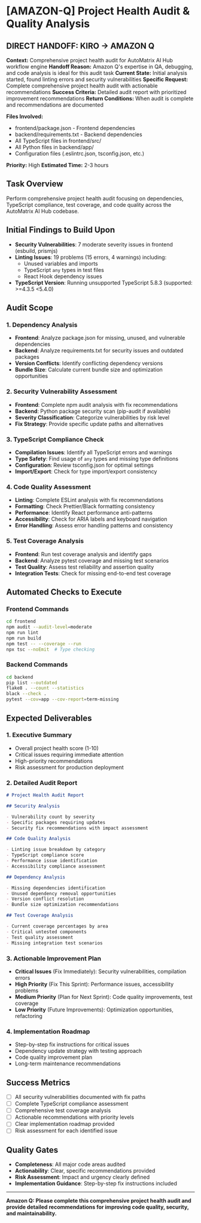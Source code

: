 # [AMAZON-Q] Project Health Audit & Quality Analysis

## DIRECT HANDOFF: KIRO → AMAZON Q

**Context:** Comprehensive project health audit for AutoMatrix AI Hub workflow engine
**Handoff Reason:** Amazon Q's expertise in QA, debugging, and code analysis is ideal for this audit task
**Current State:** Initial analysis started, found linting errors and security vulnerabilities
**Specific Request:** Complete comprehensive project health audit with actionable recommendations
**Success Criteria:** Detailed audit report with prioritized improvement recommendations
**Return Conditions:** When audit is complete and recommendations are documented

**Files Involved:**

- frontend/package.json - Frontend dependencies
- backend/requirements.txt - Backend dependencies
- All TypeScript files in frontend/src/
- All Python files in backend/app/
- Configuration files (.eslintrc.json, tsconfig.json, etc.)

**Priority:** High
**Estimated Time:** 2-3 hours

## Task Overview

Perform comprehensive project health audit focusing on dependencies, TypeScript compliance, test coverage, and code quality across the AutoMatrix AI Hub codebase.

## Initial Findings to Build Upon

- **Security Vulnerabilities**: 7 moderate severity issues in frontend (esbuild, prismjs)
- **Linting Issues**: 19 problems (15 errors, 4 warnings) including:
  - Unused variables and imports
  - TypeScript `any` types in test files
  - React Hook dependency issues
- **TypeScript Version**: Running unsupported TypeScript 5.8.3 (supported: >=4.3.5 <5.4.0)

## Audit Scope

### 1. Dependency Analysis

- **Frontend**: Analyze package.json for missing, unused, and vulnerable dependencies
- **Backend**: Analyze requirements.txt for security issues and outdated packages
- **Version Conflicts**: Identify conflicting dependency versions
- **Bundle Size**: Calculate current bundle size and optimization opportunities

### 2. Security Vulnerability Assessment

- **Frontend**: Complete npm audit analysis with fix recommendations
- **Backend**: Python package security scan (pip-audit if available)
- **Severity Classification**: Categorize vulnerabilities by risk level
- **Fix Strategy**: Provide specific update paths and alternatives

### 3. TypeScript Compliance Check

- **Compilation Issues**: Identify all TypeScript errors and warnings
- **Type Safety**: Find usage of `any` types and missing type definitions
- **Configuration**: Review tsconfig.json for optimal settings
- **Import/Export**: Check for type import/export consistency

### 4. Code Quality Assessment

- **Linting**: Complete ESLint analysis with fix recommendations
- **Formatting**: Check Prettier/Black formatting consistency
- **Performance**: Identify React performance anti-patterns
- **Accessibility**: Check for ARIA labels and keyboard navigation
- **Error Handling**: Assess error handling patterns and consistency

### 5. Test Coverage Analysis

- **Frontend**: Run test coverage analysis and identify gaps
- **Backend**: Analyze pytest coverage and missing test scenarios
- **Test Quality**: Assess test reliability and assertion quality
- **Integration Tests**: Check for missing end-to-end test coverage

## Automated Checks to Execute

### Frontend Commands

```bash
cd frontend
npm audit --audit-level=moderate
npm run lint
npm run build
npm test -- --coverage --run
npx tsc --noEmit  # Type checking
```

### Backend Commands

```bash
cd backend
pip list --outdated
flake8 . --count --statistics
black --check .
pytest --cov=app --cov-report=term-missing
```

## Expected Deliverables

### 1. Executive Summary

- Overall project health score (1-10)
- Critical issues requiring immediate attention
- High-priority recommendations
- Risk assessment for production deployment

### 2. Detailed Audit Report

```markdown
# Project Health Audit Report

## Security Analysis

- Vulnerability count by severity
- Specific packages requiring updates
- Security fix recommendations with impact assessment

## Code Quality Analysis

- Linting issue breakdown by category
- TypeScript compliance score
- Performance issue identification
- Accessibility compliance assessment

## Dependency Analysis

- Missing dependencies identification
- Unused dependency removal opportunities
- Version conflict resolution
- Bundle size optimization recommendations

## Test Coverage Analysis

- Current coverage percentages by area
- Critical untested components
- Test quality assessment
- Missing integration test scenarios
```

### 3. Actionable Improvement Plan

- **Critical Issues** (Fix Immediately): Security vulnerabilities, compilation errors
- **High Priority** (Fix This Sprint): Performance issues, accessibility problems
- **Medium Priority** (Plan for Next Sprint): Code quality improvements, test coverage
- **Low Priority** (Future Improvements): Optimization opportunities, refactoring

### 4. Implementation Roadmap

- Step-by-step fix instructions for critical issues
- Dependency update strategy with testing approach
- Code quality improvement plan
- Long-term maintenance recommendations

## Success Metrics

- [ ] All security vulnerabilities documented with fix paths
- [ ] Complete TypeScript compliance assessment
- [ ] Comprehensive test coverage analysis
- [ ] Actionable recommendations with priority levels
- [ ] Clear implementation roadmap provided
- [ ] Risk assessment for each identified issue

## Quality Gates

- **Completeness**: All major code areas audited
- **Actionability**: Clear, specific recommendations provided
- **Risk Assessment**: Impact and urgency clearly defined
- **Implementation Guidance**: Step-by-step fix instructions included

---

**Amazon Q: Please complete this comprehensive project health audit and provide detailed recommendations for improving code quality, security, and maintainability.**
